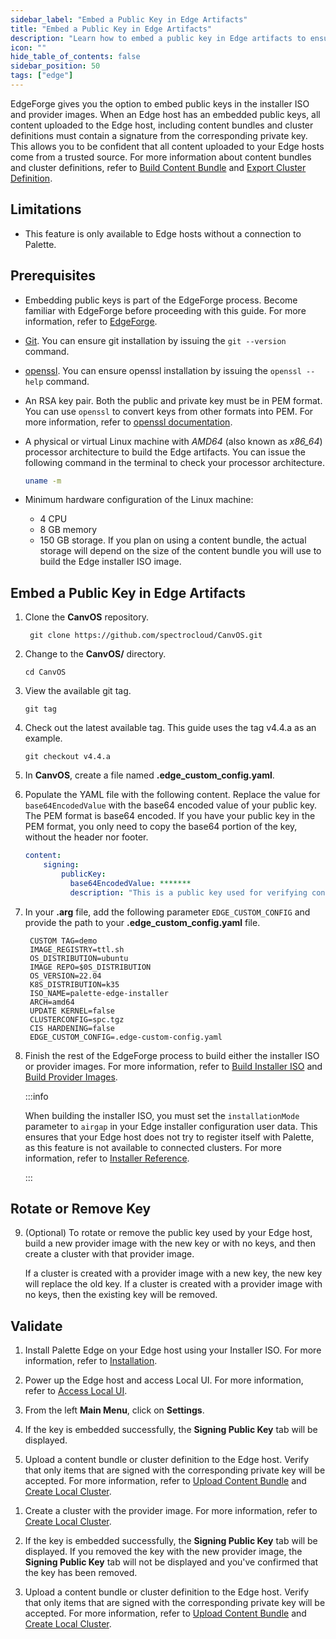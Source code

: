 ```yaml
---
sidebar_label: "Embed a Public Key in Edge Artifacts"
title: "Embed a Public Key in Edge Artifacts"
description: "Learn how to embed a public key in Edge artifacts to ensure the authenticity of all uploaded content."
icon: ""
hide_table_of_contents: false
sidebar_position: 50
tags: ["edge"]
---
```


EdgeForge gives you the option to embed public keys in the installer ISO and provider images. When an Edge host has an
embedded public keys, all content uploaded to the Edge host, including content bundles and cluster definitions must
contain a signature from the corresponding private key. This allows you to be confident that all content uploaded to
your Edge hosts come from a trusted source. For more information about content bundles and cluster definitions, refer to
[Build Content Bundle](./build-content-bundle.md) and
[Export Cluster Definition](../../local-ui/cluster-management/export-cluster-definition.md).

## Limitations

- This feature is only available to Edge hosts without a connection to Palette.

## Prerequisites

- Embedding public keys is part of the EdgeForge process. Become familiar with EdgeForge before proceeding with this
  guide. For more information, refer to [EdgeForge](../edgeforge-workflow.md).

- [Git](https://git-scm.com/downloads). You can ensure git installation by issuing the `git --version` command.

- [openssl](https://www.openssl.org/docs). You can ensure openssl installation by issuing the `openssl --help` command.

- An RSA key pair. Both the public and private key must be in PEM format. You can use `openssl` to convert keys from
  other formats into PEM. For more information, refer to
  [openssl documentation](https://www.openssl.org/docs/manmaster/man1/openssl.html).

- A physical or virtual Linux machine with _AMD64_ (also known as _x86_64_) processor architecture to build the Edge
  artifacts. You can issue the following command in the terminal to check your processor architecture.

  ```bash
  uname -m
  ```

- Minimum hardware configuration of the Linux machine:

  - 4 CPU
  - 8 GB memory
  - 150 GB storage. If you plan on using a content bundle, the actual storage will depend on the size of the content
    bundle you will use to build the Edge installer ISO image.

## Embed a Public Key in Edge Artifacts

1. Clone the **CanvOS** repository.

   ```shell
    git clone https://github.com/spectrocloud/CanvOS.git
   ```

2. Change to the **CanvOS/** directory.

   ```shell
   cd CanvOS
   ```

3. View the available git tag.

   ```shell
   git tag
   ```

4. Check out the latest available tag. This guide uses the tag v4.4.a as an example.

   ```
   git checkout v4.4.a
   ```

5. In **CanvOS**, create a file named **.edge_custom_config.yaml**.

6. Populate the YAML file with the following content. Replace the value for `base64EncodedValue` with the base64 encoded
   value of your public key. The PEM format is base64 encoded. If you have your public key in the PEM format, you only
   need to copy the base64 portion of the key, without the header nor footer.

   ```yaml
   content:
       signing:
           publicKey:
             base64EncodedValue: *******
             description: "This is a public key used for verifying content bundles and cluster definitions." 
   ```

7. In your **.arg** file, add the following parameter `EDGE_CUSTOM_CONFIG` and provide the path to your
   **.edge_custom_config.yaml** file.

   ```text {12}
    CUSTOM TAG=demo
    IMAGE_REGISTRY=ttl.sh
    OS_DISTRIBUTION=ubuntu
    IMAGE REPO=$0S_DISTRIBUTION
    OS_VERSION=22.04
    K8S_DISTRIBUTION=k35
    ISO_NAME=palette-edge-installer
    ARCH=amd64
    UPDATE KERNEL=false
    CLUSTERCONFIG=spc.tgz
    CIS HARDENING=false
    EDGE_CUSTOM_CONFIG=.edge-custom-config.yaml
   ```

8. Finish the rest of the EdgeForge process to build either the installer ISO or provider images. For more information,
   refer to [Build Installer ISO](./build-installer-iso.md) and [Build Provider Images](./build-provider-images.md).

   :::info

   When building the installer ISO, you must set the `installationMode` parameter to `airgap` in your Edge installer
   configuration user data. This ensures that your Edge host does not try to register itself with Palette, as this
   feature is not available to connected clusters. For more information, refer to
   [Installer Reference](../../edge-configuration/installer-reference.md#install-mode).

   :::

## Rotate or Remove Key

9. (Optional) To rotate or remove the public key used by your Edge host, build a new provider image with the new key or
   with no keys, and then create a cluster with that provider image.

   If a cluster is created with a provider image with a new key, the new key will replace the old key. If a cluster is
   created with a provider image with no keys, then the existing key will be removed.

## Validate

<Tabs>

<TabItem value="ISO">

1. Install Palette Edge on your Edge host using your Installer ISO. For more information, refer to
   [Installation](../../site-deployment/stage.md).

2. Power up the Edge host and access Local UI. For more information, refer to
   [Access Local UI](../../local-ui/host-management/access-console.md).

3. From the left **Main Menu**, click on **Settings**.

4. If the key is embedded successfully, the **Signing Public Key** tab will be displayed.

5. Upload a content bundle or cluster definition to the Edge host. Verify that only items that are signed with the
   corresponding private key will be accepted. For more information, refer to
   [Upload Content Bundle](../../local-ui/cluster-management/upload-content-bundle.md) and
   [Create Local Cluster](../../local-ui/cluster-management/create-cluster.md).

</TabItem>

<TabItem value="Provider Image">

1. Create a cluster with the provider image. For more information, refer to
   [Create Local Cluster](../../local-ui/cluster-management/create-cluster.md).

2. If the key is embedded successfully, the **Signing Public Key** tab will be displayed. If you removed the key with
   the new provider image, the **Signing Public Key** tab will not be displayed and you've confirmed that the key has
   been removed.

3. Upload a content bundle or cluster definition to the Edge host. Verify that only items that are signed with the
   corresponding private key will be accepted. For more information, refer to
   [Upload Content Bundle](../../local-ui/cluster-management/upload-content-bundle.md) and
   [Create Local Cluster](../../local-ui/cluster-management/create-cluster.md).

</TabItem>

</Tabs>
